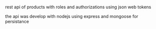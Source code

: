 rest api of products with roles and authorizations using json web tokens

the api was develop with nodejs using express and mongoose for persistance
